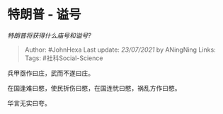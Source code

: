 # 特朗普 - 谥号
*特朗普将获得什么庙号和谥号?*

> Author: #JohnHexa
Last update: *23/07/2021* by ANingNing
Links:
Tags: #社科Social-Science 

 
兵甲亟作曰庄，武而不遂曰庄。

在国逢难曰愍，使民折伤曰愍，在国连忧曰愍，祸乱方作曰愍。

华言无实曰夸。



